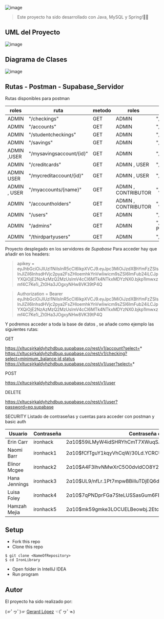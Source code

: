 ![image](https://user-images.githubusercontent.com/72072309/205083754-e000dd47-8302-4cf8-9791-33826d9d9bf9.png)

> Este proyecto ha sido desarrollado con Java, MySQL y Spring!🐱‍💻



## UML del Proyecto

![image](https://user-images.githubusercontent.com/72072309/205115044-f51ff48d-1867-48c5-9e4a-a2e052cf4b16.png)


## Diagrama de Clases

![image](https://user-images.githubusercontent.com/72072309/205298752-b837bcac-42ab-419f-8d06-f752332f9371.png)

## Rutas - Postman - Supabase_Servidor

Rutas disponibles para postman

| roles  | ruta | metodo |roles  | ruta | metodo |
| ------------- | ------------- | ------------- |------------- | ------------- | ------------- |
| ADMIN   | "/checkings"  | GET  | ADMIN   | "/checkings"  | POST  |
| ADMIN  | "/accounts" | GET  | ADMIN   | "/accountholders" | POST  |
| ADMIN  | "/studentcheckings" | GET  | ADMIN   | "/users"  | POST  |
| ADMIN  | "/savings" | GET  | ADMIN   | "/admins"  | POST  |
| ADMIN ,USER | "/mysavingsaccount/{id}" | GET  | ADMIN   | "/thirdpartyusers"  | POST  |
| ADMIN  | "/creditcards" | GET  | ADMIN , USER | "/transfer"  | PATCH  |
| ADMIN USER | "/mycreditaccount/{id}" | GET  | ADMIN , USER | "/retrieveMoney"  | PATCH  |
| ADMIN , USER| "/myaccounts/{name}" | GET  | ADMIN , CONTRIBUTOR | "/thirdpartyusers/{hashedKey}"  | PATCH  |
| ADMIN  | "/accountholders" | GET  | ADMIN , CONTRIBUTOR | "/thirdpartyusers/recieve/{hashedKey}" | PATCH  |
| ADMIN  | "/users" | GET  | ADMIN   | "/checkings/{id}"  | DELETE  |
| ADMIN  | "/admins" | GET  | ADMIN   | "/admins/{name}" (las mismas que POST)  | DELETE  |
| ADMIN  | "/thirdpartyusers" | GET  | ADMIN   | "/thirdpartyusers/{name}" | DELETE  |



Proyecto desplegado en los servidores de *Supabase*
Para acceder hay que añadir en los headers:

>  apikey = eyJhbGciOiJIUzI1NiIsInR5cCI6IkpXVCJ9.eyJpc3MiOiJzdXBhYmFzZSIsInJlZiI6InhsdHVjc2pya2FsZHloemhkYnVwIiwicm9sZSI6ImFub24iLCJpYXQiOjE2NzAzMzQ2MzUsImV4cCI6MTk4NTkxMDYzNX0.bjkp1lmwxzmf4C7Ke1i_Zt0Ha3JOgxyNHw8VK39tP4Q

> Authorization = Bearer eyJhbGciOiJIUzI1NiIsInR5cCI6IkpXVCJ9.eyJpc3MiOiJzdXBhYmFzZSIsInJlZiI6InhsdHVjc2pya2FsZHloemhkYnVwIiwicm9sZSI6ImFub24iLCJpYXQiOjE2NzAzMzQ2MzUsImV4cCI6MTk4NTkxMDYzNX0.bjkp1lmwxzmf4C7Ke1i_Zt0Ha3JOgxyNHw8VK39tP4Q

Y podremos acceder a toda la base de datos , se añade como ejemplo las siguientes rutas:

GET

https://xltucsjrkaldyhzhdbup.supabase.co/rest/v1/account?select=*
https://xltucsjrkaldyhzhdbup.supabase.co/rest/v1/checking?select=minimum_balance,id,status
https://xltucsjrkaldyhzhdbup.supabase.co/rest/v1/user?select=*

POST

https://xltucsjrkaldyhzhdbup.supabase.co/rest/v1/user

DELETE

https://xltucsjrkaldyhzhdbup.supabase.co/rest/v1/user?password=eq.supabase

SECURITY
Listado de contraseñas y cuentas para acceder con postman y basic auth

| Usuario  | Contraseña | Contraseña con Hash | Usuario  | Contraseña | Contraseña con Hash |
| ------------- | ------------- | ------------- | ------------- | ------------- | ------------- |
| Erin Carr  | ironhack  | $2a$10$59iLMyW4idSHRYhCmT7XWuqSAifxdgs1L83K9GkSdU9EepokO/Bwe  | Administrador1  | Administrador1  | $2a$10$aNbrPfc4HN.aiaCJcWNLzuL4mrtebb8c828X0RL0UStAIAAaWNCRO  |
| Naomi Barr  | ironhack1  | $2a$10$fCfTguY1kqyVhCqW/30Ld.YCRCUDwa81YjFQ51oKkYrUEQFRAHHDu | Administrador2  | Administrador2  | $2a$10$QHGf2H2SlH4X2Huf9vQx3e4LDvtetWYYGJslu6QuNrWCNvAoaw8hC  |
| Elinor Mcgee | ironhack2  | $2a$10$A4F3lhvNMwXrC5O0dvldCO8Y2tRR/fV9PPDxWPBhn2wyrVC4K1Jii  | UsuarioExterno1  | UsuarioExterno1  | $2a$10$AxUCPszLtqLpv7Gh0/VH5eodHmh0Q.kANC5SUT72rvg9LUhfNqS3W |
| Hana Jennings  | ironhack3  | $2a$10$UL9/nfLr.1Pt7mpwBBiIluTDjEQ6ds/44PwJO8v2n3mquLA7PtLUS  | UsuarioExterno2  | UsuarioExterno2  | $2a$10$.x.Dxo0igRQebJXuqcHgMecJScWsaxwtp41gOcMJKu6ZnJyzB/Yc6  |
| Luisa Foley  | ironhack4 | $2a$10$7qPNDprFGa7SteLUSSasGum6FBOTarKTVnDn.zf9ELoxhNO0ux6o2  | UsuarioExterno3  | UsuarioExterno3  | $2a$10$Jh5tdfXa83J0qnnq45Q17eXlUfW9y1WRUCwvKyqlFb1t9uIcO6G5S  |
| Hamzah Mejia  | ironhack5  | $2a$10$mk59gmke3LOCUELBeowbj.2EtcXX6POriTyKFaB8XKTWJEIt/2UN2  |



## Setup

- Fork this repo
- Clone this repo

```shell
$ git clone <NameOfRepository>
$ cd IronLibrary
```

- Open folder in IntelliJ IDEA
- Run program

## Autor
El proyecto ha sido realizado por:

(☞ﾟヮﾟ)☞   [Gerard López](https://github.com/GerardLopezGarcia)   ☜(ﾟヮﾟ☜)


